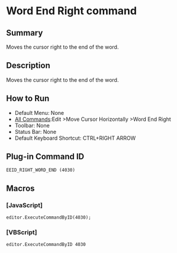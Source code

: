 # Word End Right command

## Summary

Moves the cursor right to the end of the word.

## Description

Moves the cursor right to the end of the word.

## How to Run

- Default Menu: None
- [All Commands](../tools/all_commands):Edit \>Move Cursor Horizontally
\>Word End Right
- Toolbar: None
- Status Bar: None
- Default Keyboard Shortcut: CTRL+RIGHT ARROW

## Plug-in Command ID

```
EEID_RIGHT_WORD_END (4030)```

## Macros

### \[JavaScript\]

```
editor.ExecuteCommandByID(4030);
```

### \[VBScript\]

```
editor.ExecuteCommandByID 4030
```
